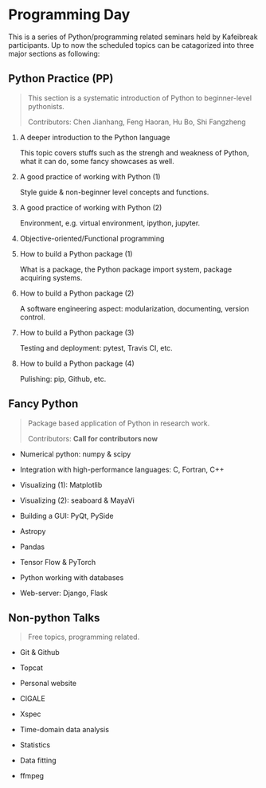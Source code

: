 # Programming Day

This is a series of Python/programming related seminars held by Kafeibreak 
participants.  Up to now the scheduled topics can be catagorized into three 
major sections as following:

## Python Practice (PP)
> This section is a systematic introduction of Python to beginner-level 
> pythonists.  
>
> Contributors: Chen Jianhang, Feng Haoran, Hu Bo, Shi Fangzheng

1.  A deeper introduction to the Python language

    This topic covers stuffs such as the strengh and weakness of Python, 
    what it can do, some fancy showcases as well.

2. A good practice of working with Python (1)

    Style guide & non-beginner level concepts and functions.

3. A good practice of working with Python (2)

    Environment, e.g. virtual environment, ipython, jupyter.

4. Objective-oriented/Functional programming

5. How to build a Python package (1)

    What is a package, the Python package import system, package acquiring 
    systems.

6. How to build a Python package (2)

    A software engineering aspect: modularization, documenting, version 
    control.

7. How to build a Python package (3)

    Testing and deployment: pytest, Travis CI, etc.

8. How to build a Python package (4)

    Pulishing: pip, Github, etc.


## Fancy Python
> Package based application of Python in research work.
> 
> Contributors: 
> **Call for contributors now**

- Numerical python: numpy & scipy

- Integration with high-performance languages: C, Fortran, C++

- Visualizing (1): Matplotlib

- Visualizing (2): seaboard & MayaVi

- Building a GUI: PyQt, PySide

- Astropy

- Pandas

- Tensor Flow & PyTorch

- Python working with databases

- Web-server: Django, Flask

## Non-python Talks
> Free topics, programming related.

- Git & Github

- Topcat

- Personal website

- CIGALE

- Xspec

- Time-domain data analysis

- Statistics

- Data fitting

- ffmpeg

